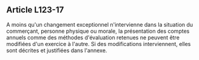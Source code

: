 Article L123-17
----
A moins qu'un changement exceptionnel n'intervienne dans la situation du
commerçant, personne physique ou morale, la présentation des comptes annuels
comme des méthodes d'évaluation retenues ne peuvent être modifiées d'un exercice
à l'autre. Si des modifications interviennent, elles sont décrites et justifiées
dans l'annexe.
